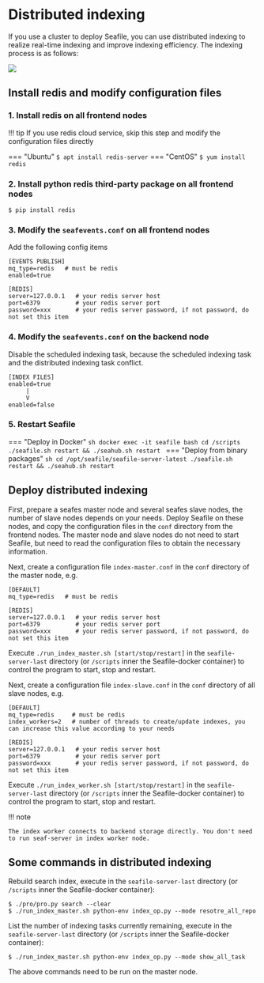 # Distributed indexing

If you use a cluster to deploy Seafile, you can use distributed indexing to realize real-time indexing and improve indexing efficiency. The indexing process is as follows:

![](../images/distributed-indexing.png)

## Install redis and modify configuration files

### 1. Install redis on all frontend nodes

!!! tip 
    If you use redis cloud service, skip this step and modify the configuration files directly

=== "Ubuntu"
    ```
    $ apt install redis-server
    ```
=== "CentOS"
    ```
    $ yum install redis
    ```

### 2. Install python redis third-party package on all frontend nodes

```
$ pip install redis
```

### 3. Modify the `seafevents.conf` on all frontend nodes

Add the following config items

```
[EVENTS PUBLISH]
mq_type=redis   # must be redis
enabled=true

[REDIS]
server=127.0.0.1   # your redis server host
port=6379          # your redis server port
password=xxx       # your redis server password, if not password, do not set this item
```

### 4. Modify the `seafevents.conf` on the backend node

Disable the scheduled indexing task, because the scheduled indexing task and the distributed indexing task conflict.

```
[INDEX FILES]
enabled=true
     |
     V
enabled=false   
```

### 5. Restart Seafile

=== "Deploy in Docker"
    ```sh
    docker exec -it seafile bash
    cd /scripts
    ./seafile.sh restart && ./seahub.sh restart
    ```
=== "Deploy from binary packages"
    ```sh
    cd /opt/seafile/seafile-server-latest
    ./seafile.sh restart && ./seahub.sh restart
    ```

## Deploy distributed indexing

First, prepare a seafes master node and several seafes slave nodes, the number of slave nodes depends on your needs. Deploy Seafile on these nodes, and copy the configuration files in the `conf` directory from the frontend nodes. The master node and slave nodes do not need to start Seafile, but need to read the configuration files to obtain the necessary information.

Next, create a configuration file `index-master.conf` in the `conf` directory of the master node, e.g.

```
[DEFAULT]
mq_type=redis   # must be redis

[REDIS]
server=127.0.0.1   # your redis server host
port=6379          # your redis server port
password=xxx       # your redis server password, if not password, do not set this item
```

Execute `./run_index_master.sh [start/stop/restart]` in the `seafile-server-last` directory (or `/scripts` inner the Seafile-docker container) to control the program to start, stop and restart.

Next, create a configuration file `index-slave.conf` in the `conf` directory of all slave nodes, e.g.

```
[DEFAULT]
mq_type=redis     # must be redis
index_workers=2   # number of threads to create/update indexes, you can increase this value according to your needs

[REDIS]
server=127.0.0.1   # your redis server host
port=6379          # your redis server port
password=xxx       # your redis server password, if not password, do not set this item
```

Execute `./run_index_worker.sh [start/stop/restart]` in the `seafile-server-last` directory (or `/scripts` inner the Seafile-docker container) to control the program to start, stop and restart.

!!! note

    The index worker connects to backend storage directly. You don't need to run seaf-server in index worker node. 

## Some commands in distributed indexing

Rebuild search index, execute in the `seafile-server-last` directory (or `/scripts` inner the Seafile-docker container):

```
$ ./pro/pro.py search --clear
$ ./run_index_master.sh python-env index_op.py --mode resotre_all_repo
```

List the number of indexing tasks currently remaining, execute in the `seafile-server-last` directory (or `/scripts` inner the Seafile-docker container):

```
$ ./run_index_master.sh python-env index_op.py --mode show_all_task
```

The above commands need to be run on the master node.

